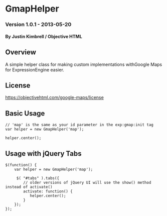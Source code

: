 GmapHelper
============

### Version 1.0.1 - 2013-05-20

#### By Justin Kimbrell / Objective HTML

Overview
--------

A simple helper class for making custom implementations withGoogle Maps for ExpressionEngine easier.

License
-------

https://objectivehtml.com/google-maps/license


Basic Usage
-----------

    // 'map' is the same as your id parameter in the exp:gmap:init tag
    var helper = new GmapHelper('map'); 
 
    helper.center();

Usage with jQuery Tabs
----------------------

	$(function() {			
		var helper = new GmapHelper('map');
	
		 $( "#tabs" ).tabs({
		 	// older versions of jQuery UI will use the show() method instead of activate()
			activate: function() { 
			   helper.center();
			}
		});
	});
	